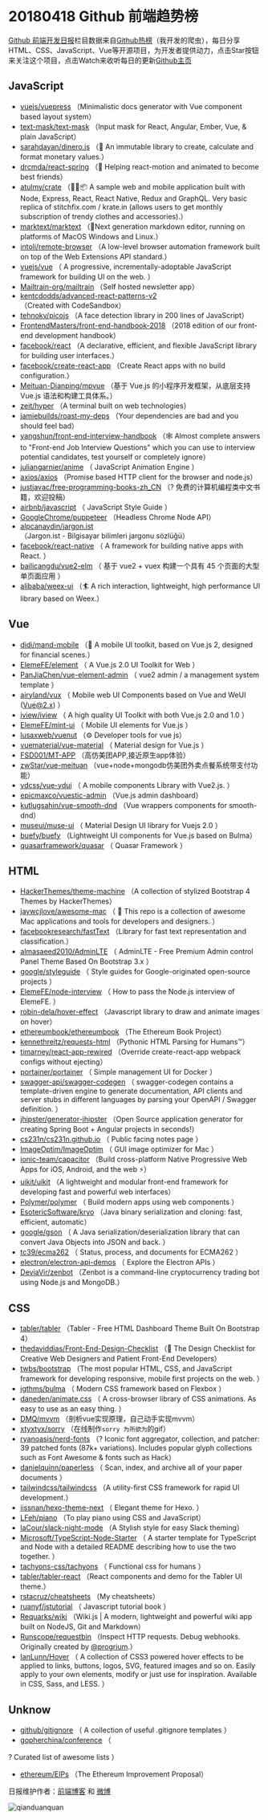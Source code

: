 # 20180418 Github 前端趋势榜

[Github 前端开发日报](http://caibaojian.com/c/news)栏目数据来自[Github热榜](http://news.caibaojian.com/)（我开发的爬虫），每日分享HTML、CSS、JavaScript、Vue等开源项目，为开发者提供动力，点击Star按钮来关注这个项目，点击Watch来收听每日的更新[Github主页](https://github.com/kujian/githubTrending)
## JavaScript

* [vuejs/vuepress](https://github.com/vuejs/vuepress) （Minimalistic docs generator with Vue component based layout system）
* [text-mask/text-mask](https://github.com/text-mask/text-mask) （Input mask for React, Angular, Ember, Vue, &amp; plain JavaScript）
* [sarahdayan/dinero.js](https://github.com/sarahdayan/dinero.js) （💸 An immutable library to create, calculate and format monetary values.）
* [drcmda/react-spring](https://github.com/drcmda/react-spring) （🙌 Helping react-motion and animated to become best friends）
* [atulmy/crate](https://github.com/atulmy/crate) （👕👖📦 A sample web and mobile application built with Node, Express, React, React Native, Redux and GraphQL. Very basic replica of stitchfix.com / krate.in (allows users to get monthly subscription of trendy clothes and accessories).）
* [marktext/marktext](https://github.com/marktext/marktext) （📝Next generation markdown editor, running on platforms of MacOS Windows and Linux.）
* [intoli/remote-browser](https://github.com/intoli/remote-browser) （A low-level browser automation framework built on top of the Web Extensions API standard.）
* [vuejs/vue](https://github.com/vuejs/vue) （
        A progressive, incrementally-adoptable JavaScript framework for building UI on the web.
      ）
* [Mailtrain-org/mailtrain](https://github.com/Mailtrain-org/mailtrain) （Self hosted newsletter app）
* [kentcdodds/advanced-react-patterns-v2](https://github.com/kentcdodds/advanced-react-patterns-v2) （Created with CodeSandbox）
* [tehnokv/picojs](https://github.com/tehnokv/picojs) （A face detection library in 200 lines of JavaScript）
* [FrontendMasters/front-end-handbook-2018](https://github.com/FrontendMasters/front-end-handbook-2018) （2018 edition of our front-end development handbook）
* [facebook/react](https://github.com/facebook/react) （A declarative, efficient, and flexible JavaScript library for building user interfaces.）
* [facebook/create-react-app](https://github.com/facebook/create-react-app) （Create React apps with no build configuration.）
* [Meituan-Dianping/mpvue](https://github.com/Meituan-Dianping/mpvue) （基于 Vue.js 的小程序开发框架，从底层支持 Vue.js 语法和构建工具体系。）
* [zeit/hyper](https://github.com/zeit/hyper) （A terminal built on web technologies）
* [jamiebuilds/roast-my-deps](https://github.com/jamiebuilds/roast-my-deps) （Your dependencies are bad and you should feel bad）
* [yangshun/front-end-interview-handbook](https://github.com/yangshun/front-end-interview-handbook) （🕸 Almost complete answers to "Front-end Job Interview Questions" which you can use to interview potential candidates, test yourself or completely ignore）
* [juliangarnier/anime](https://github.com/juliangarnier/anime) （
        JavaScript Animation Engine
      ）
* [axios/axios](https://github.com/axios/axios) （Promise based HTTP client for the browser and node.js）
* [justjavac/free-programming-books-zh_CN](https://github.com/justjavac/free-programming-books-zh_CN) （? 免费的计算机编程类中文书籍，欢迎投稿）
* [airbnb/javascript](https://github.com/airbnb/javascript) （
        JavaScript Style Guide
      ）
* [GoogleChrome/puppeteer](https://github.com/GoogleChrome/puppeteer) （Headless Chrome Node API）
* [alpcanaydin/jargon.ist](https://github.com/alpcanaydin/jargon.ist) （Jargon.ist - Bilgisayar bilimleri jargonu sözlüğü）
* [facebook/react-native](https://github.com/facebook/react) （
        A framework for building native apps with React.
      ）
* [bailicangdu/vue2-elm](https://github.com/bailicangdu/vue2-elm) （
        基于 vue2 + vuex 构建一个具有 45 个页面的大型单页面应用
      ）
* [alibaba/weex-ui](https://github.com/alibaba/weex-ui) （🏄 A rich interaction, lightweight, high performance UI library based on Weex.）

## Vue

* [didi/mand-mobile](https://github.com/didi/mand-mobile) （🔮 A mobile UI toolkit, based on Vue.js 2, designed for financial scenes.）
* [ElemeFE/element](https://github.com/ElemeFE/element) （
        A Vue.js 2.0 UI Toolkit for Web
      ）
* [PanJiaChen/vue-element-admin](https://github.com/PanJiaChen/vue-element-admin) （
        vue2 admin / a management system template
      ）
* [airyland/vux](https://github.com/airyland/vux) （
        Mobile web UI Components based on Vue and WeUI (Vue@2.x)
      ）
* [iview/iview](https://github.com/iview/iview) （
        A high quality UI Toolkit with both Vue.js 2.0 and 1.0
      ）
* [ElemeFE/mint-ui](https://github.com/ElemeFE/mint-ui) （
        Mobile UI elements for Vue.js
      ）
* [lusaxweb/vuenut](https://github.com/lusaxweb/vuenut) （⚙️ Developer tools for vue js）
* [vuematerial/vue-material](https://github.com/vuematerial/vue-material) （
        Material design for Vue.js
      ）
* [FSD001/MT-APP](https://github.com/FSD001/MT-APP) （高仿美团APP,接近原生app体验）
* [zwStar/vue-meituan](https://github.com/zwStar/vue-meituan) （vue+node+mongodb仿美团外卖点餐系统带支付功能）
* [ydcss/vue-ydui](https://github.com/ydcss/vue-ydui) （
        A mobile components Library with Vue2.js.
      ）
* [epicmaxco/vuestic-admin](https://github.com/epicmaxco/vuestic-admin) （Vue.js admin dashboard）
* [kutlugsahin/vue-smooth-dnd](https://github.com/kutlugsahin/vue-smooth-dnd) （Vue wrappers components for smooth-dnd）
* [museui/muse-ui](https://github.com/museui/muse-ui) （
        Material Design UI library for Vuejs 2.0
      ）
* [buefy/buefy](https://github.com/buefy/buefy) （Lightweight UI components for Vue.js based on Bulma）
* [quasarframework/quasar](https://github.com/quasarframework/quasar) （
        Quasar Framework
      ）

## HTML

* [HackerThemes/theme-machine](https://github.com/HackerThemes/theme-machine) （A collection of stylized Bootstrap 4 Themes by HackerThemes）
* [jaywcjlove/awesome-mac](https://github.com/jaywcjlove/awesome-mac) （
         This repo is a collection of awesome Mac applications and tools for developers and designers.
      ）
* [facebookresearch/fastText](https://github.com/facebookresearch/fastText) （Library for fast text representation and classification.）
* [almasaeed2010/AdminLTE](https://github.com/almasaeed2010/AdminLTE) （
        AdminLTE - Free Premium Admin control Panel Theme Based On Bootstrap 3.x
      ）
* [google/styleguide](https://github.com/google/styleguide) （
        Style guides for Google-originated open-source projects
      ）
* [ElemeFE/node-interview](https://github.com/ElemeFE/node-interview) （
        How to pass the Node.js interview of ElemeFE.
      ）
* [robin-dela/hover-effect](https://github.com/robin-dela/hover-effect) （Javascript library to draw and animate images on hover）
* [ethereumbook/ethereumbook](https://github.com/ethereumbook/ethereumbook) （The Ethereum Book Project）
* [kennethreitz/requests-html](https://github.com/kennethreitz/requests-html) （Pythonic HTML Parsing for Humans™）
* [timarney/react-app-rewired](https://github.com/timarney/react-app-rewired) （Override create-react-app webpack configs without ejecting）
* [portainer/portainer](https://github.com/portainer/portainer) （
        Simple management UI for Docker
      ）
* [swagger-api/swagger-codegen](https://github.com/swagger-api/swagger-codegen) （
        swagger-codegen contains a template-driven engine to generate documentation, API clients and server stubs in different languages by parsing your OpenAPI / Swagger definition.
      ）
* [jhipster/generator-jhipster](https://github.com/jhipster/generator-jhipster) （Open Source application generator for creating Spring Boot + Angular projects in seconds!）
* [cs231n/cs231n.github.io](https://github.com/cs231n/cs231n.github.io) （
        Public facing notes page
      ）
* [ImageOptim/ImageOptim](https://github.com/ImageOptim/ImageOptim) （
        GUI image optimizer for Mac
      ）
* [ionic-team/capacitor](https://github.com/ionic-team/capacitor) （Build cross-platform Native Progressive Web Apps for iOS, Android, and the web ⚡️）
* [uikit/uikit](https://github.com/uikit/uikit) （A lightweight and modular front-end framework for developing fast and powerful web interfaces）
* [Polymer/polymer](https://github.com/Polymer/polymer) （
        Build modern apps using web components
      ）
* [EsotericSoftware/kryo](https://github.com/EsotericSoftware/kryo) （Java binary serialization and cloning: fast, efficient, automatic）
* [google/gson](https://github.com/google/gson) （
        A Java serialization/deserialization library that can convert Java Objects into JSON and back.
      ）
* [tc39/ecma262](https://github.com/tc39/ecma262) （
        Status, process, and documents for ECMA262
      ）
* [electron/electron-api-demos](https://github.com/electron/electron-api-demos) （
        Explore the Electron APIs
      ）
* [DeviaVir/zenbot](https://github.com/DeviaVir/zenbot) （Zenbot is a command-line cryptocurrency trading bot using Node.js and MongoDB.）

## CSS

* [tabler/tabler](https://github.com/tabler/tabler) （Tabler - Free HTML Dashboard Theme Built On Bootstrap 4）
* [thedaviddias/Front-End-Design-Checklist](https://github.com/thedaviddias/Front-End-Design-Checklist) （💎 The Design Checklist for Creative Web Designers and Patient Front-End Developers）
* [twbs/bootstrap](https://github.com/twbs/bootstrap) （The most popular HTML, CSS, and JavaScript framework for developing responsive, mobile first projects on the web.
      ）
* [jgthms/bulma](https://github.com/jgthms/bulma) （
        Modern CSS framework based on Flexbox
      ）
* [daneden/animate.css](https://github.com/daneden/animate.css) （
        A cross-browser library of CSS animations. As easy to use as an easy thing.
      ）
* [DMQ/mvvm](https://github.com/DMQ/mvvm) （剖析vue实现原理，自己动手实现mvvm）
* [xtyxtyx/sorry](https://github.com/xtyxtyx/sorry) （在线制作`sorry 为所欲为`的gif）
* [ryanoasis/nerd-fonts](https://github.com/ryanoasis/nerd-fonts) （? Iconic font aggregator, collection, and patcher: 39 patched fonts (87k+ variations). Includes popular glyph collections such as Font Awesome &amp; fonts such as Hack）
* [danielquinn/paperless](https://github.com/danielquinn/paperless) （
        Scan, index, and archive all of your paper documents
      ）
* [tailwindcss/tailwindcss](https://github.com/tailwindcss/tailwindcss) （A utility-first CSS framework for rapid UI development.）
* [iissnan/hexo-theme-next](https://github.com/iissnan/hexo-theme-next) （
        Elegant theme for Hexo. 
      ）
* [LFeh/piano](https://github.com/LFeh/piano) （To play piano using CSS and JavaScript）
* [laCour/slack-night-mode](https://github.com/laCour/slack-night-mode) （A Stylish style for easy Slack theming）
* [Microsoft/TypeScript-Node-Starter](https://github.com/Microsoft/TypeScript-Node-Starter) （
        A starter template for TypeScript and Node with a detailed README describing how to use the two together.
      ）
* [tachyons-css/tachyons](https://github.com/tachyons-css/tachyons) （
        Functional css for humans
      ）
* [tabler/tabler-react](https://github.com/tabler/tabler-react) （React components and demo for the Tabler UI theme.）
* [rstacruz/cheatsheets](https://github.com/rstacruz/cheatsheets) （My cheatsheets）
* [ruanyf/jstutorial](https://github.com/ruanyf/jstutorial) （
        Javascript tutorial book
      ）
* [Requarks/wiki](https://github.com/Requarks/wiki) （Wiki.js | A modern, lightweight and powerful wiki app built on NodeJS, Git and Markdown）
* [Runscope/requestbin](https://github.com/Runscope/requestbin) （Inspect HTTP requests. Debug webhooks. Originally created by <a href="https://github.com/progrium" class="user-mention">@progrium</a>.）
* [IanLunn/Hover](https://github.com/IanLunn/Hover) （
        A collection of CSS3 powered hover effects to be applied to links, buttons, logos, SVG, featured images and so on. Easily apply to your own elements, modify or just use for inspiration. Available in CSS, Sass, and LESS.
      ）

## Unknow

* [github/gitignore](https://github.com/github/gitignore) （
        A collection of useful .gitignore templates
      ）
* [gopherchina/conference](https://github.com/gopherchina/conference) （
        
? Curated list of awesome lists
      ）
* [ethereum/EIPs](https://github.com/ethereum/EIPs) （The Ethereum Improvement Proposal）


日报维护作者：[前端博客](http://caibaojian.com/) 和 [微博](http://caibaojian.com/go/weibo)

![qianduanquan](https://user-images.githubusercontent.com/3055447/38488476-24bcf5c4-3c16-11e8-899b-db06928da23c.jpg)